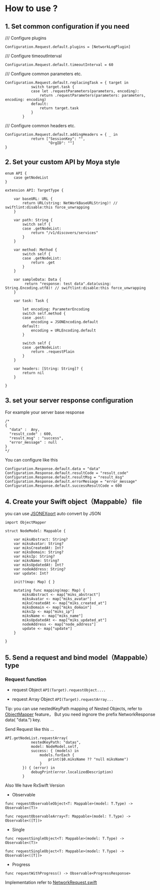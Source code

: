 # How to use ?

## 1. Set common configuration if you need

/// Configure plugins
```
Configuration.Request.default.plugins = [NetworkLogPlugin]
```

        
/// Configure timeoutInterval
```
Configuration.Request.default.timeoutInterval = 60
```

/// Configure common parameters etc.
```
Configuration.Request.default.replacingTask = { target in
            switch target.task {
            case let .requestParameters(parameters, encoding):
                return .requestParameters(parameters: parameters, encoding: encoding)
            default:
                return target.task
            }
        }
```
     
/// Configure common headers etc.
```
Configuration.Request.default.addingHeaders = { _ in
            return ["SessionKey": "",
                    "OrgID": ""]
}
```

## 2. Set your custom API by Moya style

```
enum API {
    case getNodeList
}

extension API: TargetType {

    var baseURL: URL {
        return URL(string: NetWorkBaseURLString)! // swiftlint:disable:this force_unwrapping
    }

    var path: String {
        switch self {
        case .getNodeList:
            return "/v1/discovers/services"
        }
    }

    var method: Method {
        switch self {
        case .getNodeList:
            return .get
        }
    }

    var sampleData: Data {
         return "response: test data".data(using: String.Encoding.utf8)! // swiftlint:disable:this force_unwrapping
    }

    var task: Task {

        let encoding: ParameterEncoding
        switch self.method {
        case .post:
            encoding = JSONEncoding.default
        default:
            encoding = URLEncoding.default
        }

        switch self {
        case .getNodeList:
            return .requestPlain
        }
    }

    var headers: [String: String]? {
        return nil
    }

}

```

## 3. set your server response configuration

For example your server base response
```
/*
{
  "data" :  Any,
  "result_code" : 600,
  "result_msg" : "success",
  "error_message" : null
}
*/
```
You can configure like this

```
Configuration.Response.default.data = "data"
Configuration.Response.default.resultCode = "result_code"
Configuration.Response.default.resultMsg = "result_msg"
Configuration.Response.default.errorMessage = "error_message"
Configuration.Response.default.successResultCode = 600
```
## 4. Create your Swift object（Mappable） file

you can use [JSONEXport](https://github.com/Ahmed-Ali/JSONExport) auto convert by JSON
```
import ObjectMapper

struct NodeModel: Mappable {

    var miksAbstract: String?
    var miksAvatar: String?
    var miksCreatedAt: Int?
    var miksDomain: String?
    var miksIp: String?
    var miksName: String?
    var miksUpdatedAt: Int?
    var nodeAddress: String?
    var update: Int?

    init?(map: Map) { }

    mutating func mapping(map: Map) {
        miksAbstract <- map["miks_abstract"]
        miksAvatar <- map["miks_avatar"]
        miksCreatedAt <- map["miks_created_at"]
        miksDomain <- map["miks_domain"]
        miksIp <- map["miks_ip"]
        miksName <- map["miks_name"]
        miksUpdatedAt <- map["miks_updated_at"]
        nodeAddress <- map["node_address"]
        update <- map["update"]
    }

}

```
## 5. Send a request and bind model（Mappable） type

### Request function

- request Object
```API(Target).requestObject....```

- request Array Object
```API(Target).requestArray...```

Tip: 
you can use nestedKeyPath mapping of Nested Objects, refer to [ObjectMapper](https://github.com/tristanhimmelman/ObjectMapper#easy-mapping-of-nested-objects) feature，
But you need ingnore the prefix NetworkResponse data( "data.") key.

Send Request like this ...

```
API.getNodeList.requestArray(
            nestedKeyPath: "datas",
            model: NodeModel.self,
            success: { (models) in
                models.forEach {
                    print($0.miksName ?? "null miksName")
                }
        }) { (error) in
            debugPrint(error.localizedDescription)
        }
```

Also We have RxSwift Version
- Observable

`func requestObservableObject<T: Mappable>(model: T.Type) -> Observable<(T)>`

`func requestObservableArray<T: Mappable>(model: T.Type) -> Observable<([T])>`

- Single

`func requestSingleObject<T: Mappable>(model: T.Type) -> Observable<(T)>`

`func requestSingleObject<T: Mappable>(model: T.Type) -> Observable<([T])>`
- Progress

`func requestWithProgress() -> Observable<ProgressResponse>`

Implementation refer to [NetworkRequest.swift](https://github.com/CivelXu/Use-Moya-ObjectMapper/blob/master/MoyaPractice/MoyaPractice/Network/NetworkRequest.swift)


